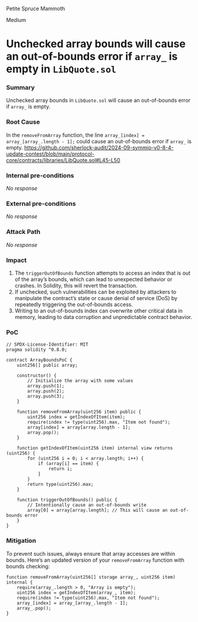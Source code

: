 Petite Spruce Mammoth

Medium

# Unchecked array bounds will cause an out-of-bounds error if `array_` is empty in `LibQuote.sol`

### Summary

Unchecked array bounds in `LibQuote.sol` will cause an out-of-bounds error if `array_` is empty.

### Root Cause

In the `removeFromArray` function, the line `array_[index] = array_[array_.length - 1];` could cause an out-of-bounds error if `array_` is empty. 
https://github.com/sherlock-audit/2024-09-symmio-v0-8-4-update-contest/blob/main/protocol-core/contracts/libraries/LibQuote.sol#L45-L50

### Internal pre-conditions

_No response_

### External pre-conditions

_No response_

### Attack Path

_No response_

### Impact

1. The `triggerOutOfBounds` function attempts to access an index that is out of the array’s bounds, which can lead to unexpected behavior or crashes. In Solidity, this will revert the transaction.
2. If unchecked, such vulnerabilities can be exploited by attackers to manipulate the contract’s state or cause denial of service (DoS) by repeatedly triggering the out-of-bounds access.
3. Writing to an out-of-bounds index can overwrite other critical data in memory, leading to data corruption and unpredictable contract behavior.

### PoC

```solidity
// SPDX-License-Identifier: MIT
pragma solidity ^0.8.0;

contract ArrayBoundsPoC {
    uint256[] public array;

    constructor() {
        // Initialize the array with some values
        array.push(1);
        array.push(2);
        array.push(3);
    }

    function removeFromArray(uint256 item) public {
        uint256 index = getIndexOfItem(item);
        require(index != type(uint256).max, "Item not found");
        array[index] = array[array.length - 1];
        array.pop();
    }

    function getIndexOfItem(uint256 item) internal view returns (uint256) {
        for (uint256 i = 0; i < array.length; i++) {
            if (array[i] == item) {
                return i;
            }
        }
        return type(uint256).max;
    }

    function triggerOutOfBounds() public {
        // Intentionally cause an out-of-bounds write
        array[0] = array[array.length]; // This will cause an out-of-bounds error
    }
}
```

### Mitigation

To prevent such issues, always ensure that array accesses are within bounds. Here’s an updated version of your `removeFromArray` function with bounds checking:
```solidity
function removeFromArray(uint256[] storage array_, uint256 item) internal {
    require(array_.length > 0, "Array is empty");
    uint256 index = getIndexOfItem(array_, item);
    require(index != type(uint256).max, "Item not found");
    array_[index] = array_[array_.length - 1];
    array_.pop();
}
```
